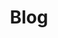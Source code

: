 ---
title: Blog
description: Akio blog features productivity, tips, inspiration and strategies for massive profits. Find out how to set up a successful blog or how to make yours even better!
---